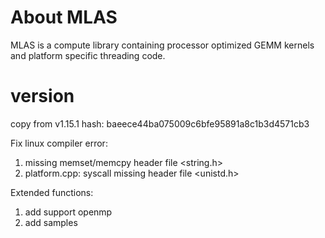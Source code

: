 # About MLAS
MLAS is a compute library containing processor optimized GEMM kernels and platform specific threading code.

# version
copy from v1.15.1
hash: baeece44ba075009c6bfe95891a8c1b3d4571cb3

Fix linux compiler error:
1. missing memset/memcpy header file <string.h>
2. platform.cpp: syscall missing header file <unistd.h>


Extended functions:
1. add support openmp
2. add samples
